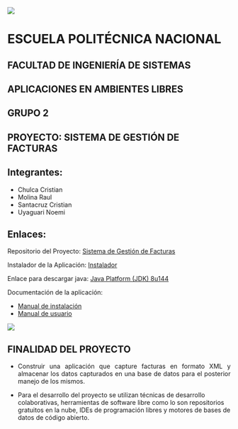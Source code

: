 ![](http://noticias.universia.com.ec/net/images/logos/l/lo/log/logo-epn.jpg)
# ESCUELA POLITÉCNICA NACIONAL

## FACULTAD DE INGENIERÍA DE SISTEMAS

## APLICACIONES EN AMBIENTES LIBRES

## GRUPO 2

## PROYECTO: SISTEMA DE GESTIÓN DE FACTURAS


## Integrantes:
* Chulca Cristian
* Molina Raul
* Santacruz Cristian
* Uyaguari Noemi

## Enlaces:
Repositorio del Proyecto: [Sistema de Gestión de Facturas](https://github.com/RaulAkd/ProyectoAAL)

Instalador de la Aplicación: [Instalador](https://github.com/RaulAkd/ProyectoAAL/blob/master/InstaladorGestorFacturas.exe)

Enlace para descargar java: [Java Platform (JDK) 8u144](http://www.oracle.com/technetwork/java/javase/downloads/index.html?ssSourceSiteId=otnes)


Documentación de la aplicación: 
* [Manual de instalación](https://github.com/RaulAkd/ProyectoAAL/blob/master/Documentacion/Manual%20de%20Instalacion.pdf)
* [Manual de usuario](https://github.com/RaulAkd/ProyectoAAL/blob/master/Documentacion/Manual%20del%20UsuarioV1.1.pdf)

![](http://net-informations.com/q/faq/img/xml.png)

## FINALIDAD DEL PROYECTO
* <p align = "justify"> Construir una aplicación que capture facturas en formato XML y almacenar los datos capturados en una base de datos para el posterior manejo de los mismos.</p>

* <p align = "justfy">Para el desarrollo del proyecto se utilizan técnicas de desarrollo colaborativas, herramientas de software libre como lo son repositorios gratuitos en la nube, IDEs de programación libres y motores de bases de datos de código abierto.</p>

